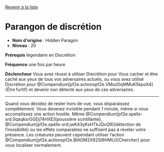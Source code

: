 [Revenir à la liste](..)

# Parangon de discrétion

 * **Nom d'origine** : Hidden Paragon
 * **Niveau** : 20


<p><strong>Prérequis</strong> légendaire en Discrétion</p>
<p><strong>Fréquence</strong> une fois par heure</p>
<p><strong>Déclencheur</strong> Vous avez réussi à utiliser Discrétion pour Vous cacher et être caché aux yeux de tous vos adversaires actuels, ou vous avez utilisé Discrétion pour @Compendium[pf2e.actionspf2e.VMozDqMMuK5kpoX4]{Être furtif} et devenir non détecté aux yeux de ces adversaires.</p>
<hr>
<p>Quand vous décidez de rester hors de vue, vous disparaissez complètement. Vous devenez invisible pendant 1 minute, même si vous accomplissez une action hostile. Même @Compendium[pf2e.spells-srd.0qaqksrGGDj74HXE]{poussière scintillante}, @Compendium[pf2e.spells-srd.jwK43yKsHTkJQvQ9]{détection de l’invisibilité} ou les effets comparables ne suffisent pas à révéler votre présence. Les créatures peuvent cependant utiliser l’action @Compendium[pf2e.actionspf2e.BlAOM2X92SI6HMtJ]{Chercher} pour vous localiser normalement.</p>